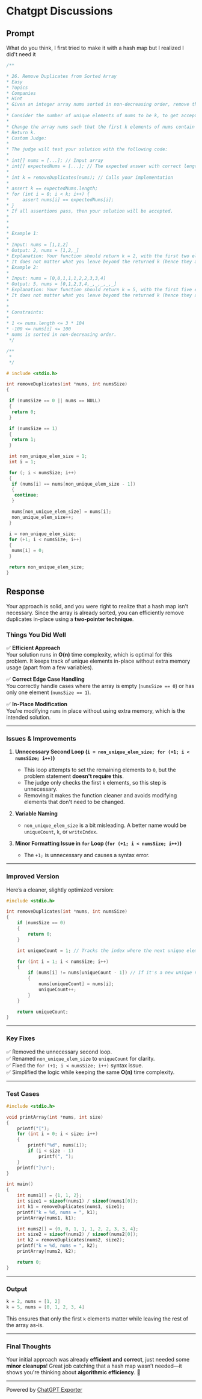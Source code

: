 # Chatgpt Discussions

## Prompt

What do you think, I first tried to make it with a hash map but I realized I did't need it

```c
/**

* 26. Remove Duplicates from Sorted Array
* Easy
* Topics
* Companies
* Hint
* Given an integer array nums sorted in non-decreasing order, remove the duplicates in-place such that each unique element appears only once. The relative order of the elements should be kept the same. Then return the number of unique elements in nums.
*
* Consider the number of unique elements of nums to be k, to get accepted, you need to do the following things:
*
* Change the array nums such that the first k elements of nums contain the unique elements in the order they were present in nums initially. The remaining elements of nums are not important as well as the size of nums.
* Return k.
* Custom Judge:
*
* The judge will test your solution with the following code:
*
* int[] nums = [...]; // Input array
* int[] expectedNums = [...]; // The expected answer with correct length
*
* int k = removeDuplicates(nums); // Calls your implementation
*
* assert k == expectedNums.length;
* for (int i = 0; i < k; i++) {
*     assert nums[i] == expectedNums[i];
* }
* If all assertions pass, then your solution will be accepted.
*
*
*
* Example 1:
*
* Input: nums = [1,1,2]
* Output: 2, nums = [1,2,_]
* Explanation: Your function should return k = 2, with the first two elements of nums being 1 and 2 respectively.
* It does not matter what you leave beyond the returned k (hence they are underscores).
* Example 2:
*
* Input: nums = [0,0,1,1,1,2,2,3,3,4]
* Output: 5, nums = [0,1,2,3,4,_,_,_,_,_]
* Explanation: Your function should return k = 5, with the first five elements of nums being 0, 1, 2, 3, and 4 respectively.
* It does not matter what you leave beyond the returned k (hence they are underscores).
*
*
* Constraints:
*
* 1 <= nums.length <= 3 * 104
* -100 <= nums[i] <= 100
* nums is sorted in non-decreasing order.
 */

/**
 *
 */

# include <stdio.h>

int removeDuplicates(int *nums, int numsSize)
{

 if (numsSize == 0 || nums == NULL)
 {
  return 0;
 }

 if (numsSize == 1)
 {
  return 1;
 }

 int non_unique_elem_size = 1;
 int i = 1;

 for (; i < numsSize; i++)
 {
  if (nums[i] == nums[non_unique_elem_size - 1])
  {
   continue;
  }

  nums[non_unique_elem_size] = nums[i];
  non_unique_elem_size++;
 }

 i = non_unique_elem_size;
 for (+1; i < numsSize; i++)
 {
  nums[i] = 0;
 }

 return non_unique_elem_size;
}
```

## Response

Your approach is solid, and you were right to realize that a hash map isn't necessary. Since the array is already sorted, you can efficiently remove duplicates in-place using a **two-pointer technique**.

### Things You Did Well

✅ **Efficient Approach**  
Your solution runs in **O(n)** time complexity, which is optimal for this problem. It keeps track of unique elements in-place without extra memory usage (apart from a few variables).

✅ **Correct Edge Case Handling**  
You correctly handle cases where the array is empty (`numsSize == 0`) or has only one element (`numsSize == 1`).

✅ **In-Place Modification**  
You're modifying `nums` in place without using extra memory, which is the intended solution.

---

### Issues & Improvements

1. **Unnecessary Second Loop (`i = non_unique_elem_size; for (+1; i < numsSize; i++)`)**

    * This loop attempts to set the remaining elements to `0`, but the problem statement **doesn't require this**.
    * The judge only checks the first `k` elements, so this step is unnecessary.
    * Removing it makes the function cleaner and avoids modifying elements that don't need to be changed.
2. **Variable Naming**

    * `non_unique_elem_size` is a bit misleading. A better name would be `uniqueCount`, `k`, or `writeIndex`.
3. **Minor Formatting Issue in `for` Loop (`for (+1; i < numsSize; i++)`)**

    * The `+1;` is unnecessary and causes a syntax error.

---

### Improved Version

Here’s a cleaner, slightly optimized version:

```c
#include <stdio.h>

int removeDuplicates(int *nums, int numsSize)
{
    if (numsSize == 0)
    {
        return 0;
    }

    int uniqueCount = 1; // Tracks the index where the next unique element should be placed

    for (int i = 1; i < numsSize; i++)
    {
        if (nums[i] != nums[uniqueCount - 1]) // If it's a new unique number
        {
            nums[uniqueCount] = nums[i];
            uniqueCount++;
        }
    }

    return uniqueCount;
}
```

---

### Key Fixes

✅ Removed the unnecessary second loop.  
✅ Renamed `non_unique_elem_size` to `uniqueCount` for clarity.  
✅ Fixed the `for (+1; i < numsSize; i++)` syntax issue.  
✅ Simplified the logic while keeping the same **O(n)** time complexity.

---

### Test Cases

```c
#include <stdio.h>

void printArray(int *nums, int size)
{
    printf("[");
    for (int i = 0; i < size; i++)
    {
        printf("%d", nums[i]);
        if (i < size - 1)
            printf(", ");
    }
    printf("]\n");
}

int main()
{
    int nums1[] = {1, 1, 2};
    int size1 = sizeof(nums1) / sizeof(nums1[0]);
    int k1 = removeDuplicates(nums1, size1);
    printf("k = %d, nums = ", k1);
    printArray(nums1, k1);

    int nums2[] = {0, 0, 1, 1, 1, 2, 2, 3, 3, 4};
    int size2 = sizeof(nums2) / sizeof(nums2[0]);
    int k2 = removeDuplicates(nums2, size2);
    printf("k = %d, nums = ", k2);
    printArray(nums2, k2);

    return 0;
}
```

---

### Output

```c
k = 2, nums = [1, 2]
k = 5, nums = [0, 1, 2, 3, 4]
```

This ensures that only the first `k` elements matter while leaving the rest of the array as-is.

---

### Final Thoughts

Your initial approach was already **efficient and correct**, just needed some **minor cleanups**! Great job catching that a hash map wasn’t needed—it shows you're thinking about **algorithmic efficiency**. 🚀

---
Powered by [ChatGPT Exporter](https://www.chatgptexporter.com)
